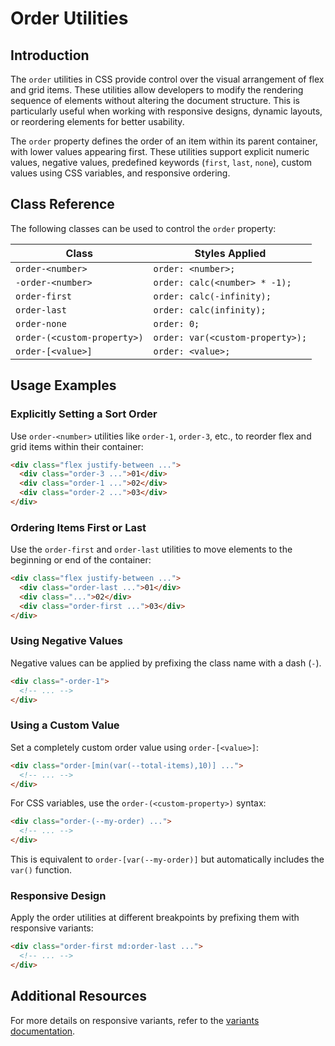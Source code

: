 # Order Utilities

## Introduction
The `order` utilities in CSS provide control over the visual arrangement of flex and grid items. These utilities allow developers to modify the rendering sequence of elements without altering the document structure. This is particularly useful when working with responsive designs, dynamic layouts, or reordering elements for better usability.

The `order` property defines the order of an item within its parent container, with lower values appearing first. These utilities support explicit numeric values, negative values, predefined keywords (`first`, `last`, `none`), custom values using CSS variables, and responsive ordering.

## Class Reference
The following classes can be used to control the `order` property:

| Class                 | Styles Applied                   |
|-----------------------|---------------------------------|
| `order-<number>`      | `order: <number>;`             |
| `-order-<number>`     | `order: calc(<number> * -1);`  |
| `order-first`         | `order: calc(-infinity);`      |
| `order-last`          | `order: calc(infinity);`       |
| `order-none`          | `order: 0;`                    |
| `order-(<custom-property>)` | `order: var(<custom-property>);` |
| `order-[<value>]`     | `order: <value>;`              |

## Usage Examples

### Explicitly Setting a Sort Order
Use `order-<number>` utilities like `order-1`, `order-3`, etc., to reorder flex and grid items within their container:

```html
<div class="flex justify-between ...">
  <div class="order-3 ...">01</div>
  <div class="order-1 ...">02</div>
  <div class="order-2 ...">03</div>
</div>
```

### Ordering Items First or Last
Use the `order-first` and `order-last` utilities to move elements to the beginning or end of the container:

```html
<div class="flex justify-between ...">
  <div class="order-last ...">01</div>
  <div class="...">02</div>
  <div class="order-first ...">03</div>
</div>
```

### Using Negative Values
Negative values can be applied by prefixing the class name with a dash (`-`).

```html
<div class="-order-1">
  <!-- ... -->
</div>
```

### Using a Custom Value
Set a completely custom order value using `order-[<value>]`:

```html
<div class="order-[min(var(--total-items),10)] ...">
  <!-- ... -->
</div>
```

For CSS variables, use the `order-(<custom-property>)` syntax:

```html
<div class="order-(--my-order) ...">
  <!-- ... -->
</div>
```

This is equivalent to `order-[var(--my-order)]` but automatically includes the `var()` function.

### Responsive Design
Apply the order utilities at different breakpoints by prefixing them with responsive variants:

```html
<div class="order-first md:order-last ...">
  <!-- ... -->
</div>
```

## Additional Resources
For more details on responsive variants, refer to the [variants documentation](#).

